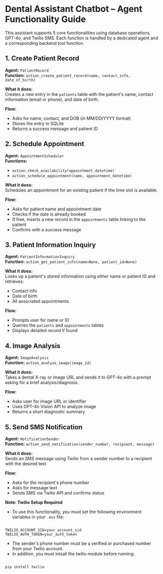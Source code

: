 # Dental Assistant Chatbot – Agent Functionality Guide

This assistant supports 5 core functionalities using database operations, GPT-4o, and Twilio SMS. Each function is handled by a dedicated agent and a corresponding backend tool function.


## 1. Create Patient Record

**Agent:** `PatientRecord`  
**Function:** `action_create_patient_record(name, contact_info, date_of_birth)`

**What it does:**  
Creates a new entry in the `patients` table with the patient's name, contact information (email or phone), and date of birth.

**Flow:**
- Asks for name, contact, and DOB (in MM/DD/YYYY format)
- Stores the entry in SQLite
- Returns a success message and patient ID



## 2. Schedule Appointment

**Agent:** `AppointmentScheduler`  
**Functions:** 
- `action_check_availability(appointment_datetime)`
- `action_schedule_appointment(name, appointment_datetime)`

**What it does:**  
Schedules an appointment for an existing patient if the time slot is available.

**Flow:**
- Asks for patient name and appointment date
- Checks if the date is already booked
- If free, inserts a new record in the `appointments` table linking to the patient
- Confirms with a success message



## 3. Patient Information Inquiry

**Agent:** `PatientInformationInquiry`  
**Function:** `action_get_patient_info(name=None, patient_id=None)`

**What it does:**  
Looks up a patient's stored information using either name or patient ID and retrieves:
- Contact info
- Date of birth
- All associated appointments

**Flow:**
- Prompts user for name or ID
- Queries the `patients` and `appointments` tables
- Displays detailed record if found



## 4. Image Analysis

**Agent:** `ImageAnalysis`  
**Function:** `action_analyze_image(image_id)`

**What it does:**  
Takes a dental X-ray or image URL and sends it to GPT-4o with a prompt asking for a brief analysis/diagnosis.

**Flow:**
- Asks user for image URL or identifier
- Uses GPT-4o Vision API to analyze image
- Returns a short diagnostic summary



## 5. Send SMS Notification

**Agent:** `NotificationSender`  
**Function:** `action_send_notification(sender_number, recipient, message)`

**What it does:**  
Sends an SMS message using Twilio from a sender number to a recipient with the desired text.

**Flow:**
- Asks for the recipient's phone number
- Asks for message text
- Sends SMS via Twilio API and confirms status

**Note: Twilio Setup Required**
- To use this functionality, you must set the following environment variables in your `.env` file:

````

TWILIO_ACCOUNT_SID=your_account_sid
TWILIO_AUTH_TOKEN=your_auth_token

````

- The sender's phone number must be a verified or purchased number from your Twilio account.
- In addition, you must intsall the twilio module before running:

````

pip install twilio

````



